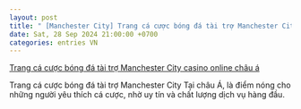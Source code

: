 ```yaml
---
layout: post
title: " [Manchester City] Trang cá cược bóng đá tài trợ Manchester City casino online châu á"
date: Sat, 28 Sep 2024 21:00:00 +0700
categories: entries VN
---
```

[Trang cá cược bóng đá tài trợ Manchester City casino online châu á](https://vasep.com.vn/Trang%20c%C3%A1%20c%C6%B0%E1%BB%A3c%20b%C3%B3ng%20%C4%91%C3%A1%20t%C3%A0i%20tr%E1%BB%A3%20Manchester%20City.htm)

Trang cá cược bóng đá tài trợ Manchester City Tại châu Á, là điểm nóng cho những người yêu thích cá cược, nhờ uy tín và chất lượng dịch vụ hàng đầu.

